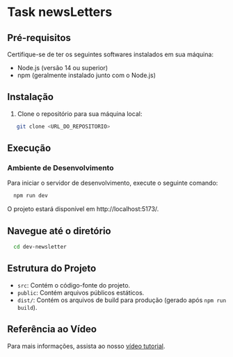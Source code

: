 # Task newsLetters

## Pré-requisitos

Certifique-se de ter os seguintes softwares instalados em sua máquina:

- Node.js (versão 14 ou superior)
- npm (geralmente instalado junto com o Node.js)

## Instalação

1. Clone o repositório para sua máquina local:

```sh
   git clone <URL_DO_REPOSITORIO>
```
## Execução
### Ambiente de Desenvolvimento
Para iniciar o servidor de desenvolvimento, execute o seguinte comando:
```sh
  npm run dev
```
O projeto estará disponível em http://localhost:5173/.



## Navegue até o diretório
```sh
  cd dev-newsletter
```

## Estrutura do Projeto
- `src`: Contém o código-fonte do projeto.
- `public`: Contém arquivos públicos estáticos.
- `dist/`: Contém os arquivos de build para produção (gerado após `npm run build`).

## Referência ao Vídeo

Para mais informações, assista ao nosso [vídeo tutorial](presentation.mov).
